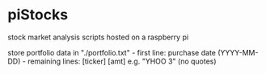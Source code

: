 # piStocks
stock market analysis scripts hosted on a raspberry pi

store portfolio data in "./portfolio.txt"
    - first line: purchase date (YYYY-MM-DD)
    - remaining lines: [ticker] [amt] e.g. "YHOO 3" (no quotes)

